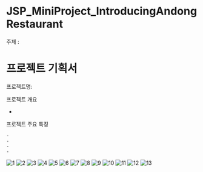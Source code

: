 
# JSP_MiniProject_IntroducingAndongRestaurant

  주제 : 
  

# 프로젝트 기획서

  프로젝트명: 

  프로젝트 개요

   - 

   
  프로젝트 주요 특징

    - 
    - 
    - 
    - 
    
![1](https://user-images.githubusercontent.com/86037701/125395905-c0b4f500-e3e6-11eb-9795-76d42da03cbb.JPG)
![2](https://user-images.githubusercontent.com/86037701/125395913-c3afe580-e3e6-11eb-89c3-ea960ab5f633.jpg)
![3](https://user-images.githubusercontent.com/86037701/125395915-c4487c00-e3e6-11eb-9aa7-eb32987452ab.jpg)
![4](https://user-images.githubusercontent.com/86037701/125395916-c4e11280-e3e6-11eb-9127-0c5cf06e81e0.jpg)
![5](https://user-images.githubusercontent.com/86037701/125395920-c6123f80-e3e6-11eb-82ab-d55b6ea4af38.jpg)
![6](https://user-images.githubusercontent.com/86037701/125395923-c6aad600-e3e6-11eb-8ca8-6ca45a5b969c.jpg)
![7](https://user-images.githubusercontent.com/86037701/125395926-c7436c80-e3e6-11eb-8e7f-9495af9ae63f.jpg)
![8](https://user-images.githubusercontent.com/86037701/125395930-c8749980-e3e6-11eb-84e8-ae4998b30349.jpg)
![9](https://user-images.githubusercontent.com/86037701/125396121-15587000-e3e7-11eb-8069-eb1a39bbc2b2.jpg)
![10](https://user-images.githubusercontent.com/86037701/125395935-ca3e5d00-e3e6-11eb-8164-5a938be286f7.jpg)
![11](https://user-images.githubusercontent.com/86037701/125395940-cad6f380-e3e6-11eb-9887-f55b25fe283f.jpg)
![12](https://user-images.githubusercontent.com/86037701/125395943-cb6f8a00-e3e6-11eb-9790-2cc3c2fcf7ab.jpg)
![13](https://user-images.githubusercontent.com/86037701/125395946-cc082080-e3e6-11eb-80da-0bce7a999e97.jpg)

